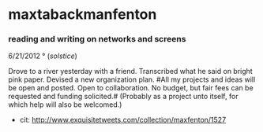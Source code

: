 maxtabackmanfenton
==================

### reading and writing on networks and screens ###

6/21/2012 ° (_solstice_)

Drove to a river yesterday with a friend. Transcribed what he said on bright pink paper. Devised a new organization plan. 
#All my projects and ideas will be open and posted. Open to collaboration. No budget, but fair fees can be requested and funding solicited.#
(Probably as a project unto itself, for which help will also be welcomed.)

* cit: http://www.exquisitetweets.com/collection/maxfenton/1527